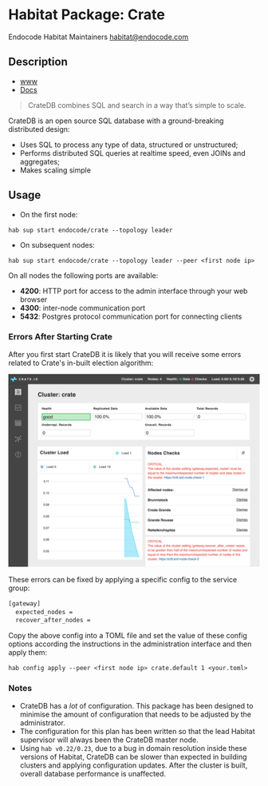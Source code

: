 # Habitat Package: Crate
Endocode Habitat Maintainers <habitat@endocode.com>

## Description

- [www](https://crate.io)
- [Docs](https://crate.io/docs/reference/)

> CrateDB combines SQL and search in a way that’s simple to scale.

CrateDB is an open source SQL database with a ground-breaking distributed design:

- Uses SQL to process any type of data, structured or unstructured;
- Performs distributed SQL queries at realtime speed, even JOINs and aggregates;
- Makes scaling simple

## Usage

- On the first node: 

```
hab sup start endocode/crate --topology leader
```

- On subsequent nodes: 

```
hab sup start endocode/crate --topology leader --peer <first node ip>
```

On all nodes the following ports are available:

- **4200**: HTTP port for access to the admin interface through your web browser
- **4300**: inter-node communication port
- **5432**: Postgres protocol communication port for connecting clients

### Errors After Starting Crate

After you first start CrateDB it is likely that you will receive some
errors related to Crate's in-built election algorithm:

![Errors in the CrateDB admin UI](cratedb-errors.png)

These errors can be fixed by applying a specific config to the service group:

```bash
[gateway]
  expected_nodes = 
  recover_after_nodes =
```
Copy the above config into a TOML file and set the value of these config options according the instructions in the administration interface and then apply them:

```
hab config apply --peer <first node ip> crate.default 1 <your.toml>
```

### Notes

- CrateDB has a _lot_ of configuration. This package has been designed to minimise the amount of configuration that needs to be adjusted by the administrator.
- The configuration for this plan has been written so that the lead Habitat supervisor will always been the CrateDB master node.
- Using `hab v0.22/0.23`, due to a bug in domain resolution inside these versions of Habitat, CrateDB can be slower than expected in building clusters and applying configuration updates. After the cluster is built, overall database performance is unaffected.